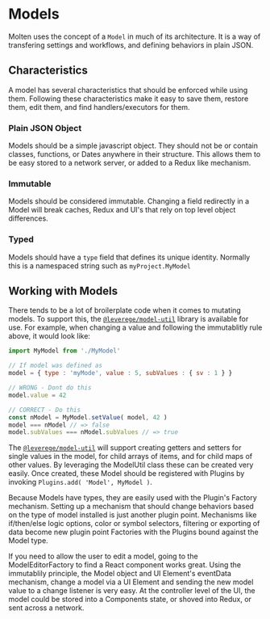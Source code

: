 # Models

Molten uses the concept of a `Model` in much of its architecture. It is a way of transfering settings and workflows, and defining behaviors in plain JSON.

## Characteristics

A model has several characteristics that should be enforced while using them. Following these characteristics make it easy to save them, restore them, edit them, and find handlers/executors for them. 

### Plain JSON Object

Models should be a simple javascript object. They should not be or contain classes, functions, or Dates anywhere in their structure. This allows them to be easy stored to a network server, or added to a Redux like mechanism.

### Immutable

Models should be considered immutable. Changing a field redirectly in a Model will break caches, Redux and UI's that rely on top level object differences.

### Typed

Models should have a `type` field that defines its unique identity. Normally this is a namespaced string such as `myProject.MyModel`

## Working with Models

There tends to be a lot of broilerplate code when it comes to mutating models. To support this, the [`@leverege/model-util`](/docs/concepts/models/model-util/) library is available for use. For example, when changing a value and following the immutablitly rule above, it would look like: 

``` javascript 
import MyModel from './MyModel'

// If model was defined as
model = { type : 'myMode', value : 5, subValues : { sv : 1 } }

// WRONG - Dont do this
model.value = 42

// CORRECT - Do this
const nModel = MyModel.setValue( model, 42 )
model === nModel // => false
model.subValues === nModel.subValues // => true

```

The [`@leverege/model-util`](/docs/concepts/models/model-util/) will support creating getters and setters for single values in the model, for child arrays of items, and for child maps of other values. By leveraging the ModelUtil class these can be created very easily. Once created, these Model should be registered with Plugins by invoking `Plugins.add( 'Model', MyModel )`.

Because Models have types, they are easily used with the Plugin's Factory mechanism. Setting up a mechanism that should change behaviors based on the type of model installed is just another plugin point. Mechanisms like if/then/else logic options, color or symbol selectors, filtering or exporting of data become new plugin point Factories with the Plugins bound against the Model type.

If you need to allow the user to edit a model, going to the ModelEditorFactory to find a React component works great. Using the immutablily principle, the Model object and UI Element's eventData mechanism, change a model via a UI Element and sending the new model value to a change listener is very easy. At the controller level of the UI, the model could be stored into a Components state, or shoved into Redux, or sent across a network. 

